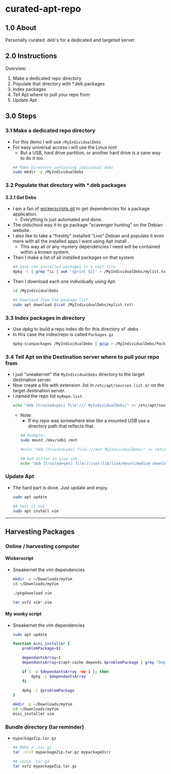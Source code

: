 # curated-apt-repo

## 1.0 About

Personally curated .deb's for a dedicated and targeted server.

## 2.0 Instructions

Overview:

1. Make a dedicated repo directory
2. Populate that directory with *.deb packages
3. Index packages
4. Tell Apt where to pull your repo from
5. Update Apt

## 3.0 Steps

### 3.1 Make a dedicated repo directory
* For this demo I will use ```/MyIndividualDebs```
* For easy universal access i will use the Linux root
    * But a USB, hard drive partition, or another hard drive is a sane way to do it too.
    ```bash
    ## Make Directory containing individual debs
    sudo mkdir -p /MyIndividualDebs
    ```
### 3.2 Populate that directory with *.deb packages

#### 3.2.1 Get Debs

* I am a fan of [wickerscripts.git](https://github.com/yusuphwickama/wickerscripts) to get dependencies for a package application.
    * Everything is just automated and done.
* The oldschool way it to go package "scavenger hunting" on the Debian website.
* I also like to take a "freshly" installed "Live" Debian and populate it even more with all the installed apps I want using Apt install .
    * This way all or any mystery dependencies I need will be contained within a known system.
* Then I make a list of all installed packages on that system
    ```bash
    ## Save the installed packages in a text file
    dpkg -l | grep ^ii | awk '{print $2}' > /MyIndividualDebs/mylist.txt
    ```
* Then I download each one individually using Apt.
    ```bash
    cd /MyIndividualDebs

    ## Download from the package list
    sudo apt download $(cat /MyIndividualDebs/mylist.txt)
    ```

### 3.3 Index packages in directory
* Use dpkg to build a repo index db for this directory of .debs
* In this case the index/repo is called ```Packages.gz```
    ```bash
    dpkg-scanpackages /MyIndividualDebs | gzip > /MyIndividualDebs/Packages.gz
    ```

### 3.4 Tell Apt on the Destination server where to pull your repo from
* I just "sneakernet" the ```MyIndividualDebs``` directory to the target destination server.
* Now create a file with extension .list in ```/etc/apt/sources.list.d/``` on the target destination server.
* I named the repo list ```myRepo.list```
    ```bash
    echo "deb [trusted=yes] file:/// MyIndividualDebs/" >> /etc/apt/sources.list.d/myRepo.list
    ```
    * Note:
        * If my repo was somewhere else like a mounted USB use a directory path that reflects that.
        ```bash
        ## Example:
        sudo mount /dev/sdb1 /mnt

        #echo "deb [trusted=yes] file:///mnt MyIndividualDebs/" >> /etc/apt/sources.list.d/myRepo.list

        ## Apt mittor in Live usb
        echo "deb [trusted=yes] file:///usr/lib/live/mount/medium downloaded-debs/" >> /etc/apt/sources.list.d/myRepoMirror.list
        ```
### Update Apt

* The hard part is done. Just update and enjoy.
    ```bash
    sudo apt update

    ## test it out
    sudo apt install vim
    ```
---

## Harvesting Packages

### Online / harvesting computer

#### Wickerscript

* Sneakernet the vim dependencies
    ```bash
    mkdir -p ~/Downloads/myVim
    cd ~/Downloads/myVim

    ./pkgdownload vim

    tar xvfz vim*.vim
    ```

#### My wonky script

* Sneakernet the vim dependencies
    ```bash
    sudo apt update

    function mini_installer {
        problemPackage=$1

        dependantsArray=1
        dependantsArray=$(apt-cache depends $problemPackage | grep "Depends:" | awk  '{print $2"*.deb"}')

        if [ -z $dependantsArray -ne 1 ]; then
            dpkg -i $dependantsArray
        fi

        dpkg -i $problemPackage
    }

    mkdir -p ~/Downloads/myVim
    cd ~/Downloads/myVim
    mini_installer vim
    ```

### Bundle directory (tar reminder)
* ```mypackageZip.tar.gz```

    ```bash
    ## Make a .tar.gz
    tar -zcvf mypackageZip.tar.gz mypackageDir/

    ## unzip .tar.gz
    tar xvfz mypackageZip.tar.gz
    ```